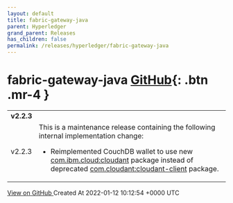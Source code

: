 ```yaml
---
layout: default
title: fabric-gateway-java
parent: Hyperledger
grand_parent: Releases
has_children: false
permalink: /releases/hyperledger/fabric-gateway-java
---
```


# fabric-gateway-java <span class="fs-3 right-align">[GitHub](https://github.com/hyperledger/fabric-gateway-java){: .btn .mr-4 }</span>


<div>
    <table>
        <tr>
            <td colspan="2">
                <b>
                    v2.2.3
                </b>
            </td>
        </tr>
        <tr>
            <td>
                <span class="chip">
                    v2.2.3
                </span>
            </td>
            <td>
                This is a maintenance release containing the following internal implementation change:

- Reimplemented CouchDB wallet to use new [com.ibm.cloud:cloudant](https://github.com/IBM/cloudant-java-sdk) package instead of deprecated [com.cloudant:cloudant-client](https://github.com/cloudant/java-cloudant) package.
            </td>
        </tr>
    </table>
    <a href="https://github.com/hyperledger/fabric-gateway-java/releases/tag/v2.2.3" class=".btn">
        View on GitHub
    </a>
    <span class="right-align">
        Created At 2022-01-12 10:12:54 +0000 UTC
    </span>
</div>

